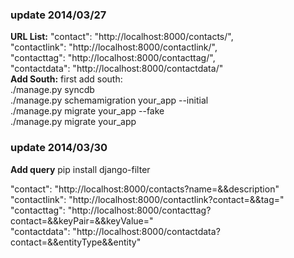 <h3>update 2014/03/27</h3>
<b>URL List:</b>
"contact": "http://localhost:8000/contacts/", <br>
"contactlink": "http://localhost:8000/contactlink/",<br> 
"contacttag": "http://localhost:8000/contacttag/", <br>
"contactdata": "http://localhost:8000/contactdata/"<br>
<b>Add South:</b>
first add south:<br>
./manage.py syncdb<br>
./manage.py schemamigration your_app --initial<br>
./manage.py migrate your_app --fake<br>
./manage.py migrate your_app<br>

<h3>update 2014/03/30</h3>
<b>Add query</b>
pip install django-filter<br>

"contact": "http://localhost:8000/contacts?name=&&description"<br>
"contactlink": "http://localhost:8000/contactlink?contact=&&tag="<br> 
"contacttag": "http://localhost:8000/contacttag?contact=&&keyPair=&&keyValue=" <br>
"contactdata": "http://localhost:8000/contactdata?contact=&&entityType&&entity"<br>